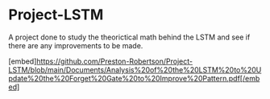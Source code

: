 # Project-LSTM
A project done to study the theorictical math behind the LSTM and see if there are any improvements to be made. 

[embed]https://github.com/Preston-Robertson/Project-LSTM/blob/main/Documents/Analysis%20of%20the%20LSTM%20to%20Update%20the%20Forget%20Gate%20to%20Improve%20Pattern.pdf[/embed]
